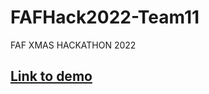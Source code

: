 # FAFHack2022-Team11
FAF XMAS HACKATHON 2022



## [Link to demo](https://tum-faf.github.io/FAFHack2022-Team11/)